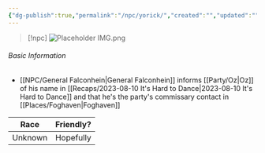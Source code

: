 ```yaml
---
{"dg-publish":true,"permalink":"/npc/yorick/","created":"","updated":""}
---
```


 
> [!npc]
> ![Placeholder IMG.png](/img/user/z_Assets/Placeholder%20IMG.png)

 ###### Basic Information
- [[NPC/General Falconhein\|General Falconhein]] informs [[Party/Oz\|Oz]] of his name in [[Recaps/2023-08-10 It's Hard to Dance\|2023-08-10 It's Hard to Dance]] and that he's the party's commissary contact in [[Places/Foghaven\|Foghaven]]

 | **Race** | **Friendly?** |
| --------- | ---------- |
| Unknown          |   Hopefully       | 
